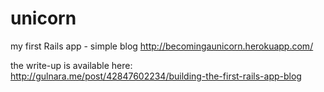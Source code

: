 unicorn
=======

my first Rails app - simple blog 
http://becomingaunicorn.herokuapp.com/

the write-up is available here:
http://gulnara.me/post/42847602234/building-the-first-rails-app-blog
